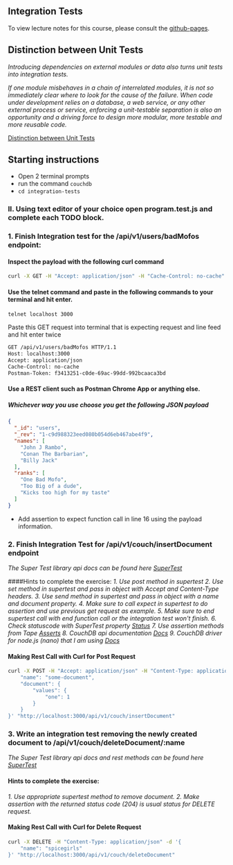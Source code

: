 ## Integration Tests

To view lecture notes for this course, please consult the [github-pages](https://jbelmont.github.io/software-testing).

## Distinction between Unit Tests
*Introducing dependencies on external modules or data also turns unit tests into integration tests.*

*If one module misbehaves in a chain of interrelated modules, it is not so immediately clear where to look for the cause of the failure.*
*When code under development relies on a database, a web service, or any other external process or service,*
*enforcing a unit-testable separation is also an opportunity and a driving force to design more modular, more testable and more reusable code.*

[Distinction between Unit Tests](https://en.wikipedia.org/wiki/Test-driven_development)

## Starting instructions
* Open 2 terminal prompts
* run the command `couchdb`
* `cd integration-tests`
### II. Using text editor of your choice open program.test.js and complete each TODO block.

### 1. Finish Integration test for the /api/v1/users/badMofos endpoint:

#### Inspect the payload with the following curl command
```sh
curl -X GET -H "Accept: application/json" -H "Cache-Control: no-cache" "http://localhost:3000/api/v1/users/badMofos"
```
#### Use the telnet command and paste in the following commands to your terminal and hit enter.
```sh
telnet localhost 3000
```

Paste this GET request into terminal that is expecting request and line feed and hit enter twice
```sh
GET /api/v1/users/badMofos HTTP/1.1
Host: localhost:3000
Accept: application/json
Cache-Control: no-cache
Postman-Token: f3413251-c0de-69ac-99dd-992bcaaca3bd
```

#### Use a REST client such as Postman Chrome App or anything else.

##### Whichever way you use choose you get the following JSON payload
```json
{
  "_id": "users",
  "_rev": "1-c9d988323eed080b054d6eb467abe4f9",
  "names": [
    "John J Rambo",
    "Conan The Barbarian",
    "Billy Jack"
  ],
  "ranks": [
    "One Bad Mofo",
    "Too Big of a dude",
    "Kicks too high for my taste"
  ]
}
```

* Add assertion to expect function call in line 16 using the payload information.

### 2. Finish Integration Test for /api/v1/couch/insertDocument endpoint

*The Super Test library api docs can be found here [SuperTest](https://visionmedia.github.io/superagent)*

####Hints to complete the exercise:
*1. Use post method in supertest*
*2. Use set method in supertest and pass in object with Accept and Content-Type headers.*
*3. Use send method in supertest and pass in object with a name and document property.*
*4. Make sure to call expect in supertest to do assertion and use previous get request as example.*
*5. Make sure to end supertest call with end function call or the integration test won't finish.*
*6. Check statuscode with SuperTest property [Status](https://visionmedia.github.io/superagent/#response-status)*
*7. Use assertion methods from Tape [Asserts](http://www.node-tap.org/asserts)*
*8. CouchDB api documentation [Docs](https://wiki.apache.org/couchdb/HTTP_Document_API)*
*9. CouchDB driver for node.js (nano) that I am using [Docs](https://github.com/dscape/nano)*

#### Making Rest Call with Curl for Post Request
```sh
curl -X POST -H "Accept: application/json" -H "Content-Type: application/json" -H "Cache-Control: no-cache" -d '{
	"name": "some-document",
	"document": {
		"values": {
			"one": 1
		}
	}
}' "http://localhost:3000/api/v1/couch/insertDocument"
```

### 3. Write an integration test removing the newly created document to /api/v1/couch/deleteDocument/:name

*The Super Test library api docs and rest methods can be found here [SuperTest](https://visionmedia.github.io/superagent/#request-basics)*

#### Hints to complete the exercise:
*1. Use appropriate supertest method to remove document.*
*2. Make assertion with the returned status code (204) is usual status for DELETE request.*

#### Making Rest Call with Curl for Delete Request
```sh
curl -X DELETE -H "Content-Type: application/json" -d '{
	"name": "spicegirls"
}' "http://localhost:3000/api/v1/couch/deleteDocument"
```
